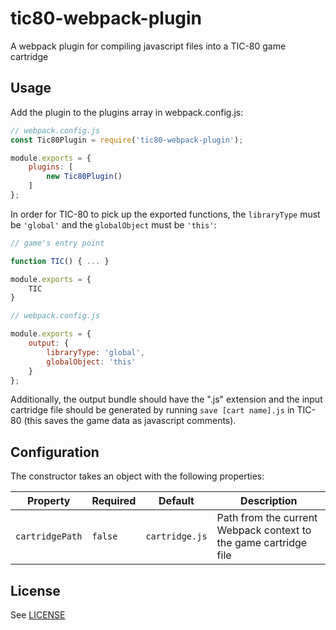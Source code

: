 # tic80-webpack-plugin
A webpack plugin for compiling javascript files into a TIC-80 game cartridge

## Usage
Add the plugin to the plugins array in webpack.config.js:

```javascript
// webpack.config.js
const Tic80Plugin = require('tic80-webpack-plugin');

module.exports = {
    plugins: [
        new Tic80Plugin()
    ]
};
```

In order for TIC-80 to pick up the exported functions, the `libraryType` must be `'global'` and the `globalObject` must be `'this'`:

```javascript
// game's entry point

function TIC() { ... }

module.exports = {
    TIC
}
```

```javascript
// webpack.config.js

module.exports = {
    output: {
        libraryType: 'global',
        globalObject: 'this'
    }
};
```

Additionally, the output bundle should have the ".js" extension and the input cartridge file should be generated by running `save [cart name].js` in TIC-80 (this saves the game data as javascript comments).

## Configuration
The constructor takes an object with the following properties:

| Property        | Required | Default        | Description                                                      |
|-----------------|----------|----------------|------------------------------------------------------------------|
| `cartridgePath` | `false`  | `cartridge.js` | Path from the current Webpack context to the game cartridge file |

## License
See [LICENSE](./LICENSE)
